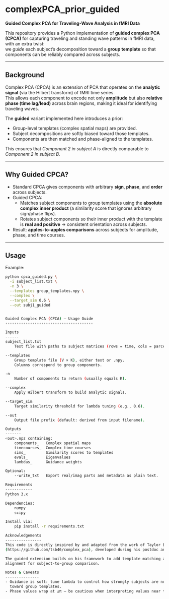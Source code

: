 # complexPCA_prior_guided

**Guided Complex PCA for Traveling-Wave Analysis in fMRI Data**

This repository provides a Python implementation of **guided complex PCA (CPCA)** for capturing traveling and standing wave patterns in fMRI data, with an extra twist:  
we *guide* each subject’s decomposition toward a **group template** so that components can be reliably compared across subjects.

---

## Background

Complex PCA (CPCA) is an extension of PCA that operates on the **analytic signal** (via the Hilbert transform) of fMRI time series.  
This allows each component to encode not only **amplitude** but also **relative phase (time lag/lead)** across brain regions, making it ideal for identifying traveling waves.

The **guided** variant implemented here introduces a prior:
- Group-level templates (complex spatial maps) are provided.
- Subject decompositions are softly biased toward those templates.
- Components are then matched and phase-aligned to the templates.

This ensures that *Component 2 in subject A* is directly comparable to *Component 2 in subject B*.

---

## Why Guided CPCA?

- Standard CPCA gives components with arbitrary **sign**, **phase**, and **order** across subjects.
- Guided CPCA:
  - Matches subject components to group templates using the **absolute complex inner product** (a similarity score that ignores arbitrary sign/phase flips).
  - Rotates subject components so their inner product with the template is **real and positive** → consistent orientation across subjects.
- Result: **apples-to-apples comparisons** across subjects for amplitude, phase, and time courses.

---

## Usage

Example:

```bash
python cpca_guided.py \
  -i subject_list.txt \
  -n 3 \
  --templates group_templates.npy \
  --complex \
  --target_sim 0.6 \
  --out subj1_guided


Guided Complex PCA (CPCA) — Usage Guide
---------------------------------------

Inputs
------
subject_list.txt
    Text file with paths to subject matrices (rows = time, cols = parcels).

--templates
    Group template file (V × K), either text or .npy.
    Columns correspond to group components.

-n
    Number of components to return (usually equals K).

--complex
    Apply Hilbert transform to build analytic signals.

--target_sim
    Target similarity threshold for lambda tuning (e.g., 0.6).

--out
    Output file prefix (default: derived from input filename).

Outputs
-------
<out>.npz containing:
    components_   Complex spatial maps
    timecourses_  Complex time courses
    sims_         Similarity scores to templates
    evals_        Eigenvalues
    lambdas_      Guidance weights

Optional:
    --write_txt   Export real/imag parts and metadata as plain text.

Requirements
------------
Python 3.x

Dependencies:
    numpy
    scipy

Install via:
    pip install -r requirements.txt

Acknowledgements
----------------
This code is directly inspired by and adapted from the work of Taylor Bolt
(https://github.com/tsb46/complex_pca), developed during his postdoc and subsequent collaboration with the Keilholz MIND lab at Emory/GT (https://sites.google.com/view/keilholz-lab/people?authuser=0).

The guided extension builds on his framework to add template matching and
alignment for subject-to-group comparison.

Notes & Caveats
---------------
- Guidance is soft: tune lambda to control how strongly subjects are nudged
  toward group templates.
- Phase values wrap at ±π — be cautious when interpreting values near the boundary.

